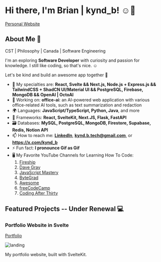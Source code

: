 # Hi there, I'm Brian | kynd_b! ☺️👋
[Personal Website](https://svelte-portfolio-website.vercel.app/)

## About Me 🚀

CST | Philosophy | Canada | Software Engineering

I'm an exploring **Software Developer** with curiosity and passion for knowledge.
I still like coding, so that's nice. ☺️

Let's be kind and build an awesome app together 🌠

- 🌱 My specialties are: **React, Svelte && Next.js, Node.js + Express.js && TailwindCSS + ShadCN UI/Material UI && PostgreSQL, Firebase, MongoDB && OpenAI | OctoAI**
- 🔭 Working on: **office-ai**: an AI-powered web application with various office-related AI tools, such as text summarization and redaction
- 🌍 Languages: **JavaScript/TypeScript, Python, Java**, and more
- 🔨 Frameworks: **React, SvelteKit, Next.JS, Flask, FastAPI**
- 🗃️ Databases: **MySQL, PostgreSQL, MongoDB, Firestore, Supabase, Redis, Notion API**
- 📫 How to reach me: **[LinkedIn](https://www.linkedin.com/in/brian-kj-kim/)**, **kynd.b.tech@gmail.com**, or **https://x.com/kynd_b**
- ⚡ Fun fact: **I pronounce Gif as Gif**
- 🖥️ My Favorite YouTube Channels for Learning How To Code:
    1) [Fireship](https://www.youtube.com/@Fireship)
    2) [Dave Gray](https://www.youtube.com/@DaveGrayTeachesCode)
    3) [JavaScript Mastery](https://www.youtube.com/@javascriptmastery)
    4) [ByteGrad](https://www.youtube.com/@ByteGrad)
    5) [Awesome](https://www.youtube.com/@awesome-coding)
    6) [freeCodeCamp](https://www.youtube.com/@freecodecamp)
    7) [Coding After Thirty](https://www.youtube.com/@CodingAfterThirty)

## Featured Projects -- Under Renewal 💻

### Portfolio Website in Svelte
[Portfolio](https://svelte-portfolio-website.vercel.app/)

![landing](https://github.com/briankjkim/briankjkim/assets/97319869/3b452101-bce4-4ab3-a4bb-f85d9d1e05da)

My portfolio website, built with SvelteKit.
